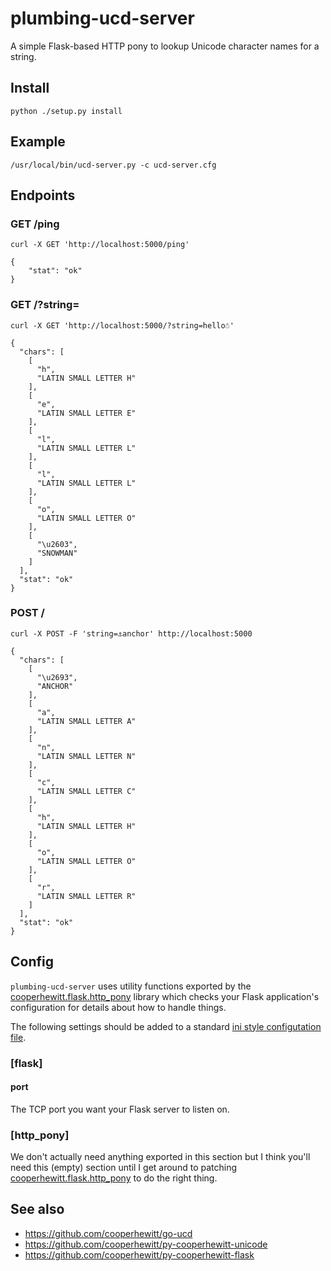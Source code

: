 # plumbing-ucd-server

A simple Flask-based HTTP pony to lookup Unicode character names for a string.

## Install

	python ./setup.py install

## Example

	/usr/local/bin/ucd-server.py -c ucd-server.cfg

## Endpoints

### GET  /ping 

	curl -X GET 'http://localhost:5000/ping'

	{
		"stat": "ok"
	}

### GET /?string=<STRING>
	
	curl -X GET 'http://localhost:5000/?string=hello☃'

	{
	  "chars": [
	    [
	      "h", 
	      "LATIN SMALL LETTER H"
	    ], 
	    [
	      "e", 
	      "LATIN SMALL LETTER E"
	    ], 
	    [
	      "l", 
	      "LATIN SMALL LETTER L"
	    ], 
	    [
	      "l", 
	      "LATIN SMALL LETTER L"
	    ], 
	    [
	      "o", 
	      "LATIN SMALL LETTER O"
	    ], 
	    [
	      "\u2603", 
	      "SNOWMAN"
	    ]
	  ], 
	  "stat": "ok"
	}

### POST /

	curl -X POST -F 'string=⚓anchor' http://localhost:5000

	{
	  "chars": [
	    [
	      "\u2693", 
	      "ANCHOR"
	    ], 
	    [
	      "a", 
	      "LATIN SMALL LETTER A"
	    ], 
	    [
	      "n", 
	      "LATIN SMALL LETTER N"
	    ], 
	    [
	      "c", 
	      "LATIN SMALL LETTER C"
	    ], 
	    [
	      "h", 
	      "LATIN SMALL LETTER H"
	    ], 
	    [
	      "o", 
	      "LATIN SMALL LETTER O"
	    ], 
	    [
	      "r", 
	      "LATIN SMALL LETTER R"
	    ]
	  ], 
	  "stat": "ok"
	}
    	
## Config

`plumbing-ucd-server` uses utility functions exported by the
[cooperhewitt.flask.http_pony](https://github.com/cooperhewitt/py-cooperhewitt-flask/blob/master/cooperhewitt/flask/http_pony.py)
library which checks your Flask application's configuration for details about
how to handle things.

The following settings should be added to a standard [ini style configutation
file](https://en.wikipedia.org/wiki/INI_file).

### [flask]

#### port

The TCP port you want your Flask server to listen on.

### [http_pony]

We don't actually need anything exported in this section but I think you'll need this (empty) section until I get around to patching [cooperhewitt.flask.http_pony](https://github.com/cooperhewitt/py-cooperhewitt-flask/blob/master/cooperhewitt/flask/http_pony.py) to do the right thing.

## See also

* https://github.com/cooperhewitt/go-ucd
* https://github.com/cooperhewitt/py-cooperhewitt-unicode
* https://github.com/cooperhewitt/py-cooperhewitt-flask
